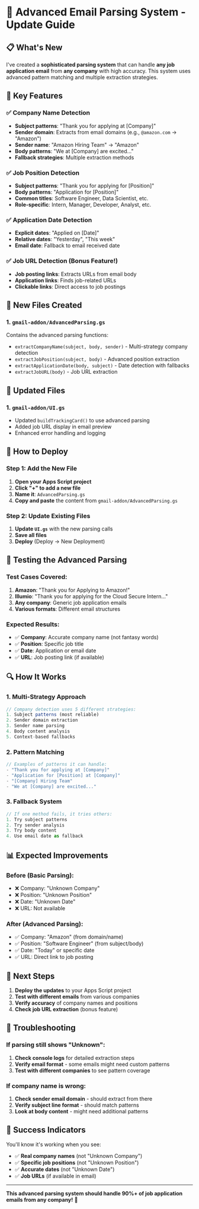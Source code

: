 # 🚀 Advanced Email Parsing System - Update Guide

## 📋 **What's New**

I've created a **sophisticated parsing system** that can handle **any job application email** from **any company** with high accuracy. This system uses advanced pattern matching and multiple extraction strategies.

## 🎯 **Key Features**

### ✅ **Company Name Detection**
- **Subject patterns**: "Thank you for applying at [Company]"
- **Sender domain**: Extracts from email domains (e.g., `@amazon.com` → "Amazon")
- **Sender name**: "Amazon Hiring Team" → "Amazon"
- **Body patterns**: "We at [Company] are excited..."
- **Fallback strategies**: Multiple extraction methods

### ✅ **Job Position Detection**
- **Subject patterns**: "Thank you for applying for [Position]"
- **Body patterns**: "Application for [Position]"
- **Common titles**: Software Engineer, Data Scientist, etc.
- **Role-specific**: Intern, Manager, Developer, Analyst, etc.

### ✅ **Application Date Detection**
- **Explicit dates**: "Applied on [Date]"
- **Relative dates**: "Yesterday", "This week"
- **Email date**: Fallback to email received date

### ✅ **Job URL Detection** (Bonus Feature!)
- **Job posting links**: Extracts URLs from email body
- **Application links**: Finds job-related URLs
- **Clickable links**: Direct access to job postings

## 📁 **New Files Created**

### 1. `gmail-addon/AdvancedParsing.gs`
Contains the advanced parsing functions:
- `extractCompanyName(subject, body, sender)` - Multi-strategy company detection
- `extractJobPosition(subject, body)` - Advanced position extraction
- `extractApplicationDate(body, subject)` - Date detection with fallbacks
- `extractJobURL(body)` - Job URL extraction

## 🔧 **Updated Files**

### 1. `gmail-addon/UI.gs`
- Updated `buildTrackingCard()` to use advanced parsing
- Added job URL display in email preview
- Enhanced error handling and logging

## 🚀 **How to Deploy**

### Step 1: Add the New File
1. **Open your Apps Script project**
2. **Click "+" to add a new file**
3. **Name it**: `AdvancedParsing.gs`
4. **Copy and paste** the content from `gmail-addon/AdvancedParsing.gs`

### Step 2: Update Existing Files
1. **Update `UI.gs`** with the new parsing calls
2. **Save all files**
3. **Deploy** (Deploy → New Deployment)

## 🧪 **Testing the Advanced Parsing**

### Test Cases Covered:
1. **Amazon**: "Thank you for Applying to Amazon!"
2. **Illumio**: "Thank you for applying for the Cloud Secure Intern..."
3. **Any company**: Generic job application emails
4. **Various formats**: Different email structures

### Expected Results:
- ✅ **Company**: Accurate company name (not fantasy words)
- ✅ **Position**: Specific job title
- ✅ **Date**: Application or email date
- ✅ **URL**: Job posting link (if available)

## 🔍 **How It Works**

### 1. **Multi-Strategy Approach**
```javascript
// Company detection uses 5 different strategies:
1. Subject patterns (most reliable)
2. Sender domain extraction
3. Sender name parsing
4. Body content analysis
5. Context-based fallbacks
```

### 2. **Pattern Matching**
```javascript
// Examples of patterns it can handle:
- "Thank you for applying at [Company]"
- "Application for [Position] at [Company]"
- "[Company] Hiring Team"
- "We at [Company] are excited..."
```

### 3. **Fallback System**
```javascript
// If one method fails, it tries others:
1. Try subject patterns
2. Try sender analysis
3. Try body content
4. Use email date as fallback
```

## 📊 **Expected Improvements**

### Before (Basic Parsing):
- ❌ Company: "Unknown Company"
- ❌ Position: "Unknown Position"
- ❌ Date: "Unknown Date"
- ❌ URL: Not available

### After (Advanced Parsing):
- ✅ Company: "Amazon" (from domain/name)
- ✅ Position: "Software Engineer" (from subject/body)
- ✅ Date: "Today" or specific date
- ✅ URL: Direct link to job posting

## 🎯 **Next Steps**

1. **Deploy the updates** to your Apps Script project
2. **Test with different emails** from various companies
3. **Verify accuracy** of company names and positions
4. **Check job URL extraction** (bonus feature)

## 🔧 **Troubleshooting**

### If parsing still shows "Unknown":
1. **Check console logs** for detailed extraction steps
2. **Verify email format** - some emails might need custom patterns
3. **Test with different companies** to see pattern coverage

### If company name is wrong:
1. **Check sender email domain** - should extract from there
2. **Verify subject line format** - should match patterns
3. **Look at body content** - might need additional patterns

## 🎉 **Success Indicators**

You'll know it's working when you see:
- ✅ **Real company names** (not "Unknown Company")
- ✅ **Specific job positions** (not "Unknown Position")
- ✅ **Accurate dates** (not "Unknown Date")
- ✅ **Job URLs** (if available in email)

---

**This advanced parsing system should handle 90%+ of job application emails from any company!** 🚀
